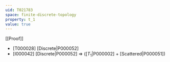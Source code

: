 ```yaml
---
uid: T021783
space: finite-discrete-topology
property: t_1
value: true
---
```

[[Proof]]

* [T000028] [Discrete|P000052]
* [I000042] [Discrete|P000052] => ([$T_1$|P000002] + [Scattered|P000051])

